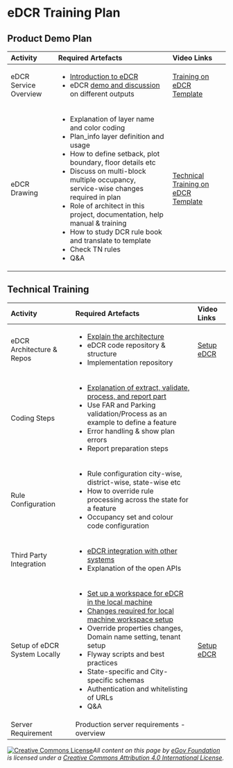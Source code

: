 # eDCR Training Plan

## Product Demo Plan

<table>
  <thead>
    <tr>
      <th style="text-align:left">Activity</th>
      <th style="text-align:left">Required Artefacts</th>
      <th style="text-align:left">Video Links</th>
    </tr>
  </thead>
  <tbody>
    <tr>
      <td style="text-align:left">eDCR Service Overview</td>
      <td style="text-align:left">
        <p></p>
        <ul>
          <li><a href="../modules/online-building-plan-approval-system-obpas/obpas-service-configuration/setting-up-edcr-service.md">Introduction to eDCR</a>
          </li>
          <li>eDCR <a href="https://docs.google.com/spreadsheets/d/1dloyJRCYfEBfed-Nowx-d9t2pKnOeuTm6Vdl4OGy-II/edit#gid=484175232">demo and discussion</a> on
            different outputs</li>
        </ul>
      </td>
      <td style="text-align:left"><a href="https://youtu.be/HTiy57lh9kA">Training on eDCR Template</a>
      </td>
    </tr>
    <tr>
      <td style="text-align:left">eDCR Drawing</td>
      <td style="text-align:left">
        <p></p>
        <ul>
          <li>Explanation of layer name and color coding</li>
          <li>Plan_info layer definition and usage</li>
          <li>How to define setback, plot boundary, floor details etc</li>
          <li>Discuss on multi-block multiple occupancy, service-wise changes required
            in plan</li>
          <li>Role of architect in this project, documentation, help manual &amp; training</li>
          <li>How to study DCR rule book and translate to template</li>
          <li>Check TN rules</li>
          <li>Q&amp;A</li>
        </ul>
      </td>
      <td style="text-align:left"><a href="https://youtu.be/gJ15IKkbIUU">Technical Training on eDCR Template</a>
      </td>
    </tr>
  </tbody>
</table>

## Technical Training

<table>
  <thead>
    <tr>
      <th style="text-align:left">Activity</th>
      <th style="text-align:left">Required Artefacts</th>
      <th style="text-align:left">Video Links</th>
    </tr>
  </thead>
  <tbody>
    <tr>
      <td style="text-align:left">eDCR Architecture &amp; Repos</td>
      <td style="text-align:left">
        <p></p>
        <ul>
          <li><a href="https://github.com/egovernments/eGov-dcr-service">Explain the architecture</a>
          </li>
          <li>eDCR code repository &amp; structure</li>
          <li>Implementation repository</li>
        </ul>
      </td>
      <td style="text-align:left"><a href="https://youtu.be/9IWMdHANWMw">Setup eDCR</a>
      </td>
    </tr>
    <tr>
      <td style="text-align:left">Coding Steps</td>
      <td style="text-align:left">
        <p></p>
        <ul>
          <li><a href="../modules/online-building-plan-approval-system-obpas/obpas-service-configuration/setting-up-edcr-service.md">Explanation of extract, validate, process, and report part</a>
          </li>
          <li>Use FAR and Parking validation/Process as an example to define a feature</li>
          <li>Error handling &amp; show plan errors</li>
          <li>Report preparation steps</li>
        </ul>
      </td>
      <td style="text-align:left"></td>
    </tr>
    <tr>
      <td style="text-align:left">Rule Configuration</td>
      <td style="text-align:left">
        <p></p>
        <ul>
          <li>Rule configuration city-wise, district-wise, state-wise etc</li>
          <li>How to override rule processing across the state for a feature</li>
          <li>Occupancy set and colour code configuration</li>
        </ul>
      </td>
      <td style="text-align:left"></td>
    </tr>
    <tr>
      <td style="text-align:left">Third Party Integration</td>
      <td style="text-align:left">
        <p></p>
        <ul>
          <li><a href="../modules/online-building-plan-approval-system-obpas/obpas-service-configuration/edcr-integration.md">eDCR integration with other systems</a>
          </li>
          <li>Explanation of the open APIs</li>
        </ul>
      </td>
      <td style="text-align:left"></td>
    </tr>
    <tr>
      <td style="text-align:left">Setup of eDCR System Locally</td>
      <td style="text-align:left">
        <p></p>
        <ul>
          <li><a href="../modules/online-building-plan-approval-system-obpas/obpas-service-configuration/setting-up-edcr-service.md">Set up a workspace for eDCR in the local machine</a>
          </li>
          <li><a href="../modules/online-building-plan-approval-system-obpas/obpas-service-configuration/setting-up-edcr-service.md">Changes required for local machine workspace setup</a>
          </li>
          <li>Override properties changes, Domain name setting, tenant setup</li>
          <li>Flyway scripts and best practices</li>
          <li>State-specific and City-specific schemas</li>
          <li>Authentication and whitelisting of URLs</li>
          <li>Q&amp;A</li>
        </ul>
      </td>
      <td style="text-align:left"><a href="https://youtu.be/9IWMdHANWMw">Setup eDCR</a>
      </td>
    </tr>
    <tr>
      <td style="text-align:left">Server Requirement</td>
      <td style="text-align:left">Production server requirements - overview</td>
      <td style="text-align:left"></td>
    </tr>
  </tbody>
</table>





 [![Creative Commons License](https://i.creativecommons.org/l/by/4.0/80x15.png)_​_](http://creativecommons.org/licenses/by/4.0/)_All content on this page by_ [_eGov Foundation_](https://egov.org.in/) _is licensed under a_ [_Creative Commons Attribution 4.0 International License_](http://creativecommons.org/licenses/by/4.0/)_._

